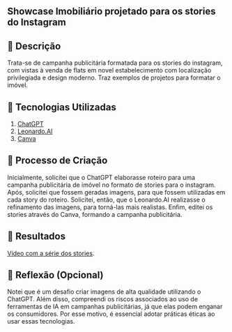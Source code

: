 ## Showcase Imobiliário projetado para os stories do Instagram

## 📒 Descrição
Trata-se de campanha publicitária formatada para os stories do instagram, com vistas à venda de flats em novel estabelecimento com localização privilegiada e design moderno. Traz exemplos de projetos para formatar o imóvel.

## 🤖 Tecnologias Utilizadas
1. [ChatGPT]([url](https://chatgpt.com/?oai-dm=1))
2. [Leonardo.AI]([url](https://leonardo.ai/))
3. [Canva]([url](https://www.canva.com/))

## 🧐 Processo de Criação
Inicialmente, solicitei que o ChatGPT elaborasse roteiro para uma campanha publicitária de imóvel no formato de stories para o instagram. Após, solicitei que fossem geradas imagens, para que fossem utilizadas em cada story do roteiro. Solicitei, então, que o Leonardo.AI realizasse o refinamento das imagens, para torná-las mais realistas. Enfim, editei os stories através do Canva, formando a campanha publicitária.

## 🚀 Resultados
[Vídeo com a série dos stories]([url]([https://drive.google.com/file/d/1kWuEQC-CFQfq1oO68BpO4mJ7k4Fe7LUF/view?usp=sharing](https://github.com/benignopedro/lab-natty-or-not/blob/main/Descubra%20o%20seu%20novo%20lar!%20%F0%9F%8F%A0%E2%9C%A8.mp4))).

## 💭 Reflexão (Opcional)
Notei que é um desafio criar imagens de alta qualidade utilizando o ChatGPT. Além disso, compreendi os riscos associados ao uso de ferramentas de IA em campanhas publicitárias, já que elas podem enganar os consumidores. Por esse motivo, é essencial adotar práticas éticas ao usar essas tecnologias.
